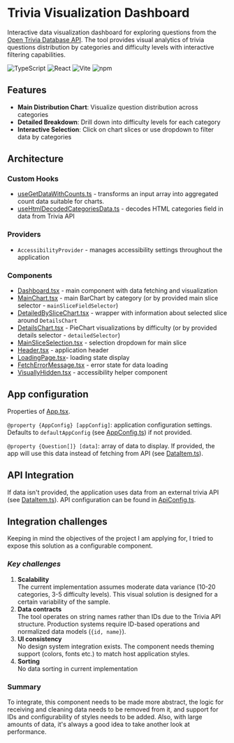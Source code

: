 # Trivia Visualization Dashboard

Interactive data visualization dashboard for exploring questions from the [Open Trivia Database API](https://opentdb.com/).
The tool provides visual analytics of trivia questions distribution by categories and difficulty levels with interactive
filtering capabilities.

![TypeScript](https://img.shields.io/badge/TypeScript-5.9.3-blue)
![React](https://img.shields.io/badge/React-19.2.0-blue)
![Vite](https://img.shields.io/badge/Vite-7.1.7-purple)
![npm](https://img.shields.io/npm/v/recharts?label=Recharts)

## Features

-  **Main Distribution Chart**: Visualize question distribution across categories
-  **Detailed Breakdown**: Drill down into difficulty levels for each category
-  **Interactive Selection**: Click on chart slices or use dropdown to filter data by categories

## Architecture

### Custom Hooks
- [useGetDataWithCounts.ts](src/hooks/useGetDataWithCounts.ts) - transforms an input array into aggregated count data suitable for charts.
- [useHtmlDecodedCategoriesData.ts](src/hooks/useHtmlDecodedMainSliceData.ts) - decodes HTML categories field in data from Trivia API

### Providers
- `AccessibilityProvider` - manages accessibility settings throughout the application

### Components
- [Dashboard.tsx](src/components/Dashboard/Dashboard.tsx) - main component with data fetching and visualization
- [MainChart.tsx](src/components/MainChart/MainChart.tsx) - main BarChart by category (or by provided main slice selector - `mainSliceFieldSelector`)
- [DetailedBySliceChart.tsx](src/components/DetailedBySliceChart/DetailedBySliceChart.tsx) - wrapper with information about selected slice around `DetailsChart`
- [DetailsChart.tsx](src/components/DetailsChart/DetailsChart.tsx) - PieChart visualizations by difficulty (or by provided details selector - `detailedSelector`)
- [MainSliceSelection.tsx](src/components/MainSliceSelection/MainSliceSelection.tsx) - selection dropdown for main slice
- [Header.tsx](src/components/Header/Header.tsx) - application header
- [LoadingPage.tsx](src/components/LoadingPage/LoadingPage.tsx)- loading state display
- [FetchErrorMessage.tsx](src/components/FetchErrorMessage/FetchErrorMessage.tsx) - error state for data loading
- [VisuallyHidden.tsx](src/components/VisuallyHidden/VisuallyHidden.tsx) - accessibility helper component

## App configuration

Properties of [App.tsx](src/App.tsx).

`@property {AppConfig} [appConfig]`: application configuration settings. Defaults to `defaultAppConfig` (see [AppConfig.ts](src/AppConfig.ts)) if not provided.

`@property {Question[]} [data]`: array of data to display. If provided, the app will use this data instead of fetching from API (see [DataItem.ts](src/api/TriviaApi.ts)).

## API Integration

If data isn't provided, the application uses data from an external trivia API (see [DataItem.ts](src/api/TriviaApi.ts)).
API configuration can be found in [ApiConfig.ts](src/api/ApiConfig.ts).

## Integration challenges
Keeping in mind the objectives of the project I am applying for, I tried to expose this solution as a configurable component.

### ***Key challenges***

1.  **Scalability**  
    The current implementation assumes moderate data variance (10-20 categories, 3-5 difficulty levels). This visual solution is designed for a certain variability of the sample.
2.  **Data contracts**  
    The tool operates on string names rather than IDs due to the Trivia API structure. Production systems require ID-based operations and normalized data models (`{id, name}`).
3.  **UI consistency**  
    No design system integration exists. The component needs theming support (colors, fonts etc.) to match host application styles.
4. **Sorting**  
   No data sorting in current implementation

### **Summary**

To integrate, this component needs to be made more abstract, the logic for receiving and cleaning data needs to be removed from it, and support for IDs and configurability of styles needs to be added. Also, with large amounts of data, it's always a good idea to take another look at performance.
